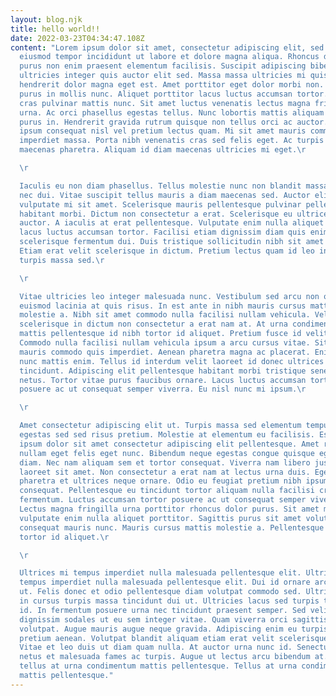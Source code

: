 ```yaml
---
layout: blog.njk
title: hello world!!
date: 2022-03-23T04:34:47.108Z
content: "Lorem ipsum dolor sit amet, consectetur adipiscing elit, sed do
  eiusmod tempor incididunt ut labore et dolore magna aliqua. Rhoncus dolor
  purus non enim praesent elementum facilisis. Suscipit adipiscing bibendum est
  ultricies integer quis auctor elit sed. Massa massa ultricies mi quis
  hendrerit dolor magna eget est. Amet porttitor eget dolor morbi non. Nisl
  purus in mollis nunc. Aliquet porttitor lacus luctus accumsan tortor. Nibh
  cras pulvinar mattis nunc. Sit amet luctus venenatis lectus magna fringilla
  urna. Ac orci phasellus egestas tellus. Nunc lobortis mattis aliquam faucibus
  purus in. Hendrerit gravida rutrum quisque non tellus orci ac auctor. Nibh
  ipsum consequat nisl vel pretium lectus quam. Mi sit amet mauris commodo quis
  imperdiet massa. Porta nibh venenatis cras sed felis eget. Ac turpis egestas
  maecenas pharetra. Aliquam id diam maecenas ultricies mi eget.\r

  \r

  Iaculis eu non diam phasellus. Tellus molestie nunc non blandit massa enim
  nec dui. Vitae suscipit tellus mauris a diam maecenas sed. Auctor elit sed
  vulputate mi sit amet. Scelerisque mauris pellentesque pulvinar pellentesque
  habitant morbi. Dictum non consectetur a erat. Scelerisque eu ultrices vitae
  auctor. A iaculis at erat pellentesque. Vulputate enim nulla aliquet porttitor
  lacus luctus accumsan tortor. Facilisi etiam dignissim diam quis enim lobortis
  scelerisque fermentum dui. Duis tristique sollicitudin nibh sit amet commodo.
  Etiam erat velit scelerisque in dictum. Pretium lectus quam id leo in vitae
  turpis massa sed.\r

  \r

  Vitae ultricies leo integer malesuada nunc. Vestibulum sed arcu non odio
  euismod lacinia at quis risus. In est ante in nibh mauris cursus mattis
  molestie a. Nibh sit amet commodo nulla facilisi nullam vehicula. Velit
  scelerisque in dictum non consectetur a erat nam at. At urna condimentum
  mattis pellentesque id nibh tortor id aliquet. Pretium fusce id velit ut.
  Commodo nulla facilisi nullam vehicula ipsum a arcu cursus vitae. Sit amet
  mauris commodo quis imperdiet. Aenean pharetra magna ac placerat. Enim nec dui
  nunc mattis enim. Tellus id interdum velit laoreet id donec ultrices
  tincidunt. Adipiscing elit pellentesque habitant morbi tristique senectus et
  netus. Tortor vitae purus faucibus ornare. Lacus luctus accumsan tortor
  posuere ac ut consequat semper viverra. Eu nisl nunc mi ipsum.\r

  \r

  Amet consectetur adipiscing elit ut. Turpis massa sed elementum tempus
  egestas sed sed risus pretium. Molestie at elementum eu facilisis. Est lorem
  ipsum dolor sit amet consectetur adipiscing elit pellentesque. Amet risus
  nullam eget felis eget nunc. Bibendum neque egestas congue quisque egestas
  diam. Nec nam aliquam sem et tortor consequat. Viverra nam libero justo
  laoreet sit amet. Non consectetur a erat nam at lectus urna duis. Eget mauris
  pharetra et ultrices neque ornare. Odio eu feugiat pretium nibh ipsum
  consequat. Pellentesque eu tincidunt tortor aliquam nulla facilisi cras
  fermentum. Luctus accumsan tortor posuere ac ut consequat semper viverra.
  Lectus magna fringilla urna porttitor rhoncus dolor purus. Sit amet mattis
  vulputate enim nulla aliquet porttitor. Sagittis purus sit amet volutpat
  consequat mauris nunc. Mauris cursus mattis molestie a. Pellentesque id nibh
  tortor id aliquet.\r

  \r

  Ultrices mi tempus imperdiet nulla malesuada pellentesque elit. Ultrices mi
  tempus imperdiet nulla malesuada pellentesque elit. Dui id ornare arcu odio
  ut. Felis donec et odio pellentesque diam volutpat commodo sed. Ultrices eros
  in cursus turpis massa tincidunt dui ut. Ultricies lacus sed turpis tincidunt
  id. In fermentum posuere urna nec tincidunt praesent semper. Sed velit
  dignissim sodales ut eu sem integer vitae. Quam viverra orci sagittis eu
  volutpat. Augue mauris augue neque gravida. Adipiscing enim eu turpis egestas
  pretium aenean. Volutpat blandit aliquam etiam erat velit scelerisque in.
  Vitae et leo duis ut diam quam nulla. At auctor urna nunc id. Senectus et
  netus et malesuada fames ac turpis. Augue ut lectus arcu bibendum at. Duis at
  tellus at urna condimentum mattis pellentesque. Tellus at urna condimentum
  mattis pellentesque."
---
```

